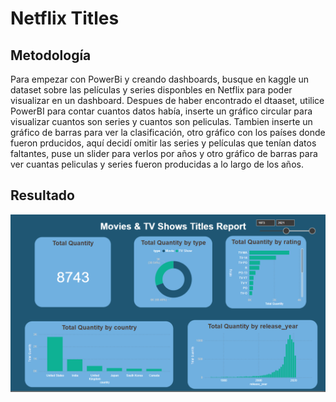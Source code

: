 # Netflix Titles
## Metodología
Para empezar con PowerBi y creando dashboards, busque en kaggle un dataset sobre las películas y series disponbles en Netflix para poder visualizar en un dashboard. Despues de haber encontrado el dtaaset, utilice PowerBI para contar cuantos datos había, inserte un gráfico circular para visualizar cuantos son series y cuantos son peliculas. Tambien inserte un gráfico de barras para ver la clasificación, otro gráfico con los países donde fueron prducidos, aquí decidí omitir las series y películas que tenían datos faltantes, puse un slider para verlos por años y otro gráfico de barras para ver cuantas peliculas y series fueron producidas a lo largo de los años. 

## Resultado
![Image Text](https://github.com/axelqc/NetflixTitles/blob/main/Dashboard.png)
